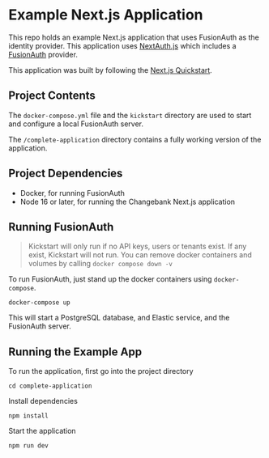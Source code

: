 # Example Next.js Application

This repo holds an example Next.js application that uses FusionAuth as the identity provider.
This application uses [NextAuth.js](https://next-auth.js.org/) which includes a [FusionAuth](https://next-auth.js.org/providers/fusionauth) provider.

This application was built by following the [Next.js Quickstart](https://fusionauth.io/docs/quickstarts/quickstart-javascript-nextjs-web/).

## Project Contents

The `docker-compose.yml` file and the `kickstart` directory are used to start and configure a local FusionAuth server.

The `/complete-application` directory contains a fully working version of the application.

## Project Dependencies

- Docker, for running FusionAuth
- Node 16 or later, for running the Changebank Next.js application

## Running FusionAuth

> Kickstart will only run if no API keys, users or tenants exist. If any exist, Kickstart will not run.
> You can remove docker containers and volumes by calling `docker compose down -v`

To run FusionAuth, just stand up the docker containers using `docker-compose`.

```shell
docker-compose up
```

This will start a PostgreSQL database, and Elastic service, and the FusionAuth server.

## Running the Example App

To run the application, first go into the project directory

```shell
cd complete-application
```

Install dependencies

```shell
npm install
```

Start the application

```shell
npm run dev
```
